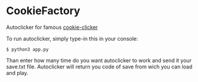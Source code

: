 # CookieFactory
Autoclicker for famous [cookie-clicker](https://orteil.dashnet.org/cookieclicker/)

To run autoclicker, simply type-in this in your console:
```shell
$ python3 app.py
```
Than enter how many time do you want autoclicker to work and send it your save.txt file. Autoclicker will return you code of save from wich you can load and play.

